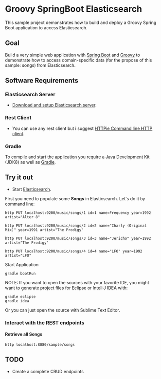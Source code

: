 # Groovy SpringBoot Elasticsearch
This sample project demonstrates how to build and deploy a Groovy Spring Boot application to access Elasticsearch.

## Goal
Build a very simple web application with [Spring Boot](http://projects.spring.io/spring-boot/) and [Groovy](http://www.groovy-lang.org) to demonstrate how to access domain-specific data (for the propose of this sample: songs) from Elasticsearch.

## Software Requirements

### Elasticsearch Server

*  [Download and setup Elasticsearch server](https://www.elastic.co/guide/en/elasticsearch/reference/current/setup.html).

### Rest Client

* You can use any rest client but i suggest [HTTPie Command line HTTP client](http://httpie.org).

### Gradle

To compile and start the application you require a Java Development Kit (JDK8) as well as [Gradle](http://www.gradle.org/).

## Try it out

* Start [Elasticsearch](https://www.elastic.co/guide/en/elasticsearch/reference/current/setup-service.html).

First you need to populate some **Songs** in Elasticsearch. Let's do it by command line:

    http PUT localhost:9200/music/songs/1 id=1 name=Frequency year=1992 artist="Alter 8" 

    http PUT localhost:9200/music/songs/2 id=2 name="Charly (Original Mix)" year=1991 artist="The Prodigy"

    http PUT localhost:9200/music/songs/3 id=3 name="Jericho" year=1992 artist="The Prodigy"

    http PUT localhost:9200/music/songs/4 id=4 name="LFO" year=1992 artist="LFO"

Start Application

    gradle bootRun

NOTE: If you want to open the sources with your favorite IDE, you might want to generate project files for Eclipse or IntelliJ IDEA with:

    gradle eclipse
    gradle idea

Or you can just open the source with Sublime Text Editor.

### Interact with the REST endpoints

#### Retrieve all Songs

    http localhost:8080/sample/songs 

## TODO

* Create a complete CRUD endpoints